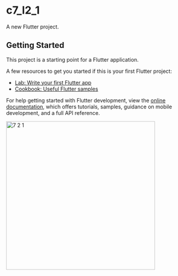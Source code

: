 # c7_l2_1

A new Flutter project.

## Getting Started

This project is a starting point for a Flutter application.

A few resources to get you started if this is your first Flutter project:

- [Lab: Write your first Flutter app](https://docs.flutter.dev/get-started/codelab)
- [Cookbook: Useful Flutter samples](https://docs.flutter.dev/cookbook)

For help getting started with Flutter development, view the
[online documentation](https://docs.flutter.dev/), which offers tutorials,
samples, guidance on mobile development, and a full API reference.

<img width="401" alt="7 2 1" src="https://user-images.githubusercontent.com/114164076/218636818-b939c471-df26-489d-bac7-91ada7f7a81f.png">
